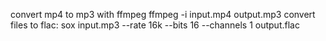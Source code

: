 convert mp4 to mp3 with ffmpeg
ffmpeg -i input.mp4 output.mp3
convert files to flac:
sox input.mp3 --rate 16k --bits 16 --channels 1 output.flac